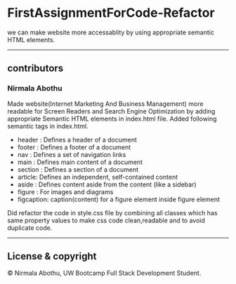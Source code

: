# FirstAssignmentForCode-Refactor

we can make website more accessablity by using appropriate semantic HTML elements.

---

## contributors

### Nirmala Abothu

Made website(Internet Marketing And Business Management) more readable for Screen Readers
and Search Engine Optimization by adding appropriate Semantic HTML elements in index.html file.
Added following semantic tags in index.html.

- header : Defines a header of a document
- footer : Defines a footer of a document
- nav : Defines a set of navigation links
- main : Defines main content of a document
- section : Defines a section of a document
- article: Defines an independent, self-contained content
- aside : Defines content aside from the content (like a sidebar)
- figure : For images and diagrams
- figcaption: caption(content) for a figure element inside figure element

Did refactor the code in style.css file by combining all classes which has same property values to make css code clean,readable and to avoid duplicate code.

---

## License & copyright

© Nirmala Abothu, UW Bootcamp Full Stack Development Student.
